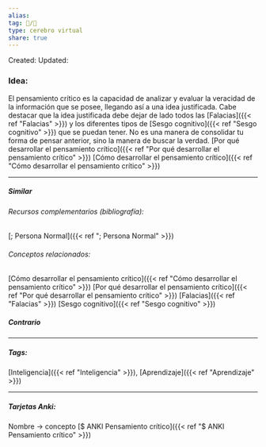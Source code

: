 ```yaml
---
alias: 
tag: 📝/🌱
type: cerebro virtual
share: true
---
```

Created: 
Updated: 


### Idea:
El pensamiento crítico es la capacidad de analizar y evaluar la veracidad de la información que se posee, llegando así a una idea justificada.
Cabe destacar que la idea justificada debe dejar de lado todos las [Falacias]({{< ref "Falacias" >}}) y los diferentes tipos de [Sesgo cognitivo]({{< ref "Sesgo cognitivo" >}}) que se puedan tener. No es una manera de consolidar tu forma de pensar anterior, sino la manera de buscar la verdad.
[Por qué desarrollar el pensamiento crítico]({{< ref "Por qué desarrollar el pensamiento crítico" >}})
[Cómo desarrollar el pensamiento crítico]({{< ref "Cómo desarrollar el pensamiento crítico" >}})

---
##### Similar
###### Recursos complementarios (bibliografía):
[; Persona Normal]({{< ref "; Persona Normal" >}})
###### Conceptos relacionados:
[Cómo desarrollar el pensamiento crítico]({{< ref "Cómo desarrollar el pensamiento crítico" >}})
[Por qué desarrollar el pensamiento crítico]({{< ref "Por qué desarrollar el pensamiento crítico" >}})
[Falacias]({{< ref "Falacias" >}})
[Sesgo cognitivo]({{< ref "Sesgo cognitivo" >}})
##### Contrario


---
##### Tags:
[Inteligencia]({{< ref "Inteligencia" >}}), [Aprendizaje]({{< ref "Aprendizaje" >}})

---
##### Tarjetas Anki:
Nombre → concepto
[$ ANKI Pensamiento crítico]({{< ref "$ ANKI Pensamiento crítico" >}})